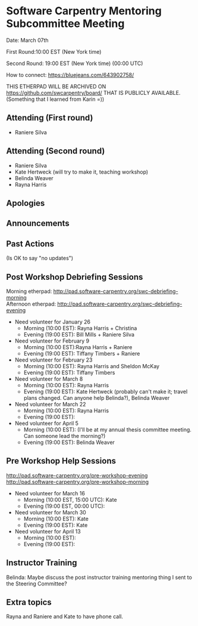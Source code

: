# Software Carpentry Mentoring Subcommittee Meeting

Date: March 07th

First Round:10:00 EST (New York time)

Second Round: 19:00 EST (New York time) (00:00 UTC)

How to connect: https://bluejeans.com/643902758/

THIS ETHERPAD WILL BE ARCHIVED ON https://github.com/swcarpentry/board/ THAT IS PUBLICLY AVAILABLE. (Something that I learned from Karin =))

## Attending (First round)

- Raniere Silva

## Attending (Second round)

- Raniere Silva
- Kate Hertweck (will try to make it, teaching workshop)
- Belinda Weaver
- Rayna Harris


## Apologies

## Announcements

## Past Actions

(Is OK to say "no updates")

## Post Workshop Debriefing Sessions 
Morning etherpad: http://pad.software-carpentry.org/swc-debriefing-morning  
Afternoon etherpad: http://pad.software-carpentry.org/swc-debriefing-evening

- Need volunteer for January 26
	- Morning (10:00 EST): Rayna Harris + Christina
	- Evening (19:00 EST): Bill Mills + Raniere Silva
- Need volunteer for February 9
	- Morning (10:00 EST):Rayna Harris + Raniere
	- Evening (19:00 EST): Tiffany Timbers + Raniere
- Need volunteer for February 23
	- Morning (10:00 EST): Rayna Harris and Sheldon McKay
	- Evening (19:00 EST): Tiffany Timbers
- Need volunteer for March 8
	- Morning (10:00 EST): Rayna Harris
	- Evening (19:00 EST): Kate Hertweck (probably can't make it; travel plans changed. Can anyone help Belinda?), Belinda Weaver
- Need volunteer for March 22
	- Morning (10:00 EST): Rayna Harris
	- Evening (19:00 EST):
- Need volunteer for April 5
	- Morning (10:00 EST):            (I'll be at my annual thesis committee meeting. Can someone lead the morning?)
	- Evening (19:00 EST): Belinda Weaver

## Pre Workshop Help Sessions 
http://pad.software-carpentry.org/pre-workshop-evening  
http://pad.software-carpentry.org/pre-workshop-morning

- Need volunteer for March 16
	- Morning (10:00 EST, 15:00 UTC): Kate
	- Evening (19:00 EST, 00:00 UTC):
- Need volunteer for March 30
	- Morning (10:00 EST): Kate
	- Evening (19:00 EST): Kate
- Need volunteer for April 13
	- Morning (10:00 EST): 
	- Evening (19:00 EST): 

## Instructor Training
Belinda: Maybe discuss the post instructor training mentoring thing I sent to the Steering Committee?

## Extra topics
Rayna and Raniere and Kate to have phone call. 
